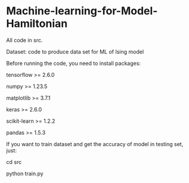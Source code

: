 # Machine-learning-for-Model-Hamiltonian

All code in src.

Dataset: code to produce data set for ML of Ising model

Before running the code, you need to install packages:

tensorflow >= 2.6.0

numpy >= 1.23.5

matplotlib >= 3.7.1

keras >= 2.6.0

scikit-learn >= 1.2.2

pandas >= 1.5.3

If you want to train dataset and get the accuracy of model in testing set, just:

cd src

python train.py


